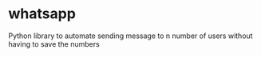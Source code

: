 # whatsapp
Python library to automate sending message to n number of users without having to save the numbers
